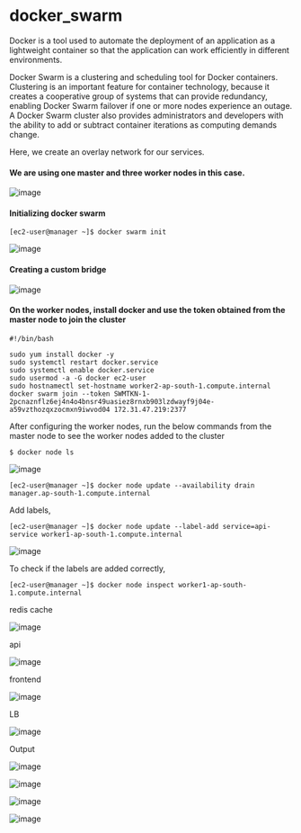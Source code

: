 # docker_swarm


Docker is a tool used to automate the deployment of an application as a lightweight container so that the application can work efficiently in different environments.

Docker Swarm is a clustering and scheduling tool for Docker containers. 
Clustering is an important feature for container technology, because it creates a cooperative group of systems that can provide redundancy, enabling Docker Swarm failover if one or more nodes experience an outage. A Docker Swarm cluster also provides administrators and developers with the ability to add or subtract container iterations as computing demands change.

Here, we create an overlay network for our services. 

#### We are using one master and three worker nodes in this case.  

![image](https://user-images.githubusercontent.com/120683482/216436604-81ba1697-a144-42dc-a855-60ad1fa3ede3.png)

#### Initializing docker swarm
```
[ec2-user@manager ~]$ docker swarm init
```
![image](https://user-images.githubusercontent.com/120683482/216430526-74929358-a540-4795-852d-25ea7fb3bf6b.png)


#### Creating a custom bridge


![image](https://user-images.githubusercontent.com/120683482/216434371-8f00ad94-aca2-4ade-a128-4ed49716c0c6.png)

#### On the worker nodes, install docker and use the token obtained from the master node to join the cluster 
```
#!/bin/bash

sudo yum install docker -y
sudo systemctl restart docker.service
sudo systemctl enable docker.service
sudo usermod -a -G docker ec2-user
sudo hostnamectl set-hostname worker2-ap-south-1.compute.internal
docker swarm join --token SWMTKN-1-2pcnaznflz6ej4n4o4bnsr49uasiez8rnxb903lzdwayf9j04e-a59vzthozqxzocmxn9iwvod04 172.31.47.219:2377
```

After configuring the worker nodes, run the below commands from the master node to see the worker nodes added to the cluster
```
$ docker node ls
```

![image](https://user-images.githubusercontent.com/120683482/216430620-a681e073-4c11-4aa4-baf3-4ef8dcc6f4fb.png)

```
[ec2-user@manager ~]$ docker node update --availability drain manager.ap-south-1.compute.internal
```

Add labels,
```
[ec2-user@manager ~]$ docker node update --label-add service=api-service worker1-ap-south-1.compute.internal
```
![image](https://user-images.githubusercontent.com/120683482/216431118-13cffc5d-7f7a-4a28-86d4-ef3b658f6673.png)


To check if the labels are added correctly,
```
[ec2-user@manager ~]$ docker node inspect worker1-ap-south-1.compute.internal
```

redis cache

![image](https://user-images.githubusercontent.com/120683482/216431584-e444ecd2-624f-4179-ad69-576aeb64d5c0.png)


api

![image](https://user-images.githubusercontent.com/120683482/216434654-b474b76f-6ec3-4dc0-9239-3f5f65fc2f36.png)



frontend

![image](https://user-images.githubusercontent.com/120683482/216434809-abc6dd94-ed7f-450b-b1e5-4474d0d80297.png)


LB

![image](https://user-images.githubusercontent.com/120683482/216436117-c53fa739-8d27-41f7-a3f0-518fe63d2c06.png)


Output

![image](https://user-images.githubusercontent.com/120683482/216434953-d77f84b7-457d-46d6-89db-86d258dc0de2.png)



![image](https://user-images.githubusercontent.com/120683482/216435055-35b892cb-08a2-4a64-90fa-34eca7433840.png)



![image](https://user-images.githubusercontent.com/120683482/216435562-90d55d43-1f02-4760-a2a0-c68644e298c7.png)


![image](https://user-images.githubusercontent.com/120683482/216435730-1242fb27-8db5-4ad9-ae76-bae59f9a62de.png)


